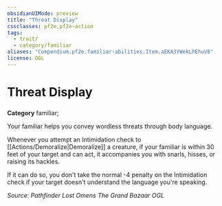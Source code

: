```yaml
---
obsidianUIMode: preview
title: "Threat Display"
cssclasses: pf2e,pf2e-action
tags:
  - trait/
  - category/familiar
aliases: "Compendium.pf2e.familiar-abilities.Item.aEKA3YWekLhEhuV8"
license: OGL
---
```

# Threat Display

### 

**Category** familiar; 




Your familiar helps you convey wordless threats through body language.

Whenever you attempt an Intimidation check to [[Actions/Demoralize|Demoralize]] a creature, if your familiar is within 30 feet of your target and can act, it accompanies you with snarls, hisses, or raising its hackles.

If it can do so, you don't take the normal -4 penalty on the Intimidation check if your target doesn't understand the language you're speaking.

*Source: Pathfinder Lost Omens The Grand Bazaar*
*OGL*